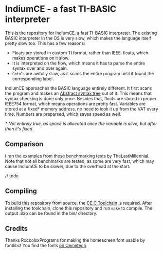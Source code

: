 # IndiumCE - a fast TI-BASIC interpreter
This is the repository for IndiumCE, a fast TI-BASIC interpreter. The existing
BASIC interpreter in the OS is very slow, which makes the language itself pretty
slow too. This has a few reasons:
- Floats are stored in custom TI format, rather than IEEE-floats, which makes
  operations on it slow.
- It is interpreted on the flow, which means it has to parse the entire syntax
  over and over again.
- `Goto`'s are awfully slow, as it scans the entire program until it found the
  corresponding label.

IndiumCE approaches the BASIC language entirely different. It first scans the
program and makes an [Abstract syntax tree](https://en.wikipedia.org/wiki/Abstract_syntax_tree)
out of it. This means that syntax checking is done only once. Besides that,
floats are stored in proper IEEE754 format, which means operations are pretty
fast. Variables are stored at a fixed* memory address, no need to look it up
from the VAT every time. Numbers are preparsed, which saves speed as well.

_* Not entirely true, as space is allocated once the variable is alive, but
after then it's fixed._

## Comparison
I ran the examples from [these benchmarking tests](https://www.cemetech.net/forum/viewtopic.php?t=14085)
by TheLastMillennial. Note that not all benchmarks are tested, as some are very
fast, which may cause IndiumCE to be slower, due to the overhead at the start.

// todo

## Compiling
To build this repository from source, the [CE C Toolchain](https://github.com/CE-Programming/toolchain)
is required. After installing the toolchain, clone this repository and run
`make` to compile. The output .8xp can be found in the bin/ directory.

## Credits
Thanks RoccoloxPrograms for making the homescreen font usable by fontlibc! You
find the fonts [on Cemetech](https://www.cemetech.net/downloads/files/2143/x2429).